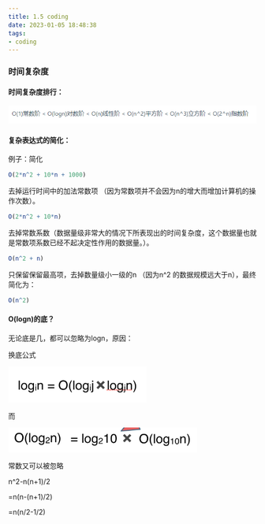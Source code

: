 ```yaml
---
title: 1.5 coding
date: 2023-01-05 18:48:38
tags:
- coding
---
```


### 时间复杂度

#### 时间复杂度排行：

![image-20230105185327278](1-5-coding/image-20230105185327278.png)

#### 复杂表达式的简化：

例子：简化

```mathematica
O(2*n^2 + 10*n + 1000)
```

去掉运行时间中的加法常数项 （因为常数项并不会因为n的增大而增加计算机的操作次数）。

```mathematica
O(2*n^2 + 10*n)
```

去掉常数系数（数据量级非常大的情况下所表现出的时间复杂度，这个数据量也就是常数项系数已经不起决定性作用的数据量。）。

```mathematica
O(n^2 + n)
```

只保留保留最高项，去掉数量级小一级的n （因为n^2 的数据规模远大于n），最终简化为：

```mathematica
O(n^2)
```

#### O(logn)的底？

无论底是几，都可以忽略为logn，原因：

换底公式 

![image-20230105190901103](1-5-coding/image-20230105190901103.png)

而

![image-20230105190910598](1-5-coding/image-20230105190910598.png)

常数又可以被忽略

n^2-n(n+1)/2

=n(n-(n+1)/2)

=n(n/2-1/2)
